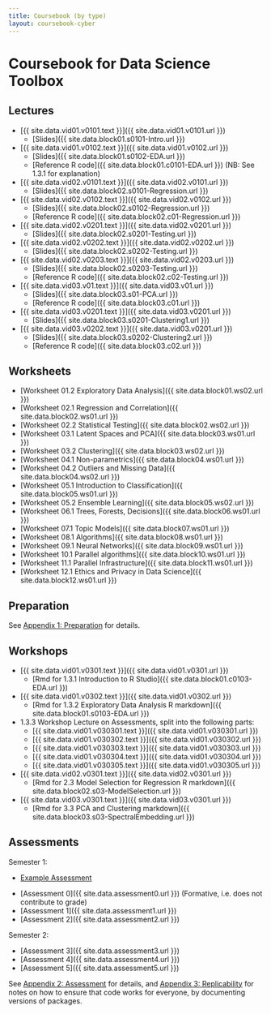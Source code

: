 ```yaml
---
title: Coursebook (by type)
layout: coursebook-cyber
---
```

# Coursebook for Data Science Toolbox

## Lectures <a name="Lectures"></a>

* [{{ site.data.vid01.v0101.text }}]({{ site.data.vid01.v0101.url }})
  * [Slides]({{ site.data.block01.s0101-Intro.url }})
* [{{ site.data.vid01.v0102.text }}]({{ site.data.vid01.v0102.url }})
  * [Slides]({{ site.data.block01.s0102-EDA.url }})
  * [Reference R code]({{ site.data.block01.c0101-EDA.url }}) (NB: See 1.3.1 for explanation)
* [{{ site.data.vid02.v0101.text }}]({{ site.data.vid02.v0101.url }})
  * [Slides]({{ site.data.block02.s0101-Regression.url }})
* [{{ site.data.vid02.v0102.text }}]({{ site.data.vid02.v0102.url }}) 
  * [Slides]({{ site.data.block02.s0102-Regression.url }})
  * [Reference R code]({{ site.data.block02.c01-Regression.url }})
* [{{ site.data.vid02.v0201.text }}]({{ site.data.vid02.v0201.url }})
  * [Slides]({{ site.data.block02.s0201-Testing.url }})
* [{{ site.data.vid02.v0202.text }}]({{ site.data.vid02.v0202.url }})
  * [Slides]({{ site.data.block02.s0202-Testing.url }}) 
* [{{ site.data.vid02.v0203.text }}]({{ site.data.vid02.v0203.url }})
  * [Slides]({{ site.data.block02.s0203-Testing.url }}) 
  * [Reference R code]({{ site.data.block02.c02-Testing.url }})
* [{{ site.data.vid03.v01.text }}]({{ site.data.vid03.v01.url }})
  * [Slides]({{ site.data.block03.s01-PCA.url }})
  * [Reference R code]({{ site.data.block03.c01.url }})
* [{{ site.data.vid03.v0201.text }}]({{ site.data.vid03.v0201.url }})
  * [Slides]({{ site.data.block03.s0201-Clustering1.url }})
* [{{ site.data.vid03.v0202.text }}]({{ site.data.vid03.v0201.url }})
  * [Slides]({{ site.data.block03.s0202-Clustering2.url }})
  * [Reference R code]({{ site.data.block03.c02.url }})

## Worksheets <a name="Worksheets"></a>

* [Worksheet 01.2 Exploratory Data Analysis]({{ site.data.block01.ws02.url }})
* [Worksheet 02.1 Regression and Correlation]({{ site.data.block02.ws01.url }})
* [Worksheet 02.2 Statistical Testing]({{ site.data.block02.ws02.url }})
* [Worksheet 03.1 Latent Spaces and PCA]({{ site.data.block03.ws01.url }})
* [Worksheet 03.2 Clustering]({{ site.data.block03.ws02.url }})
* [Worksheet 04.1 Non-parametrics]({{ site.data.block04.ws01.url }})
* [Worksheet 04.2 Outliers and Missing Data]({{ site.data.block04.ws02.url }})
* [Worksheet 05.1 Introduction to Classification]({{ site.data.block05.ws01.url }})
* [Worksheet 05.2 Ensemble Learning]({{ site.data.block05.ws02.url }})
* [Worksheet 06.1 Trees, Forests, Decisions]({{ site.data.block06.ws01.url }})
* [Worksheet 07.1 Topic Models]({{ site.data.block07.ws01.url }})
* [Worksheet 08.1 Algorithms]({{ site.data.block08.ws01.url }})
* [Worksheet 09.1 Neural Networks]({{ site.data.block09.ws01.url }})
* [Worksheet 10.1 Parallel algorithms]({{ site.data.block10.ws01.url }})
* [Worksheet 11.1 Parallel Infrastructure]({{ site.data.block11.ws01.url }}) 
* [Worksheet 12.1 Ethics and Privacy in Data Science]({{ site.data.block12.ws01.url }})

## Preparation <a name="Preparation"></a>

See [Appendix 1: Preparation](coursebook/appendix1-prep.md) for details.

## Workshops <a name="Workshops"></a>

* [{{ site.data.vid01.v0301.text }}]({{ site.data.vid01.v0301.url }})
  * [Rmd for 1.3.1 Introduction to R Studio]({{ site.data.block01.c0103-EDA.url }}) 
* [{{ site.data.vid01.v0302.text }}]({{ site.data.vid01.v0302.url }})
  * [Rmd for 1.3.2 Exploratory Data Analysis R markdown]({{ site.data.block01.s0103-EDA.url }}) 
* 1.3.3 Workshop Lecture on Assessments, split into the following parts:
  - [{{ site.data.vid01.v030301.text }}]({{ site.data.vid01.v030301.url }})
  - [{{ site.data.vid01.v030302.text }}]({{ site.data.vid01.v030302.url }})
  - [{{ site.data.vid01.v030303.text }}]({{ site.data.vid01.v030303.url }})
  - [{{ site.data.vid01.v030304.text }}]({{ site.data.vid01.v030304.url }})
  - [{{ site.data.vid01.v030305.text }}]({{ site.data.vid01.v030305.url }})
* [{{ site.data.vid02.v0301.text }}]({{ site.data.vid02.v0301.url }})
  * [Rmd for 2.3 Model Selection for Regression R markdown]({{ site.data.block02.s03-ModelSelection.url }})
* [{{ site.data.vid03.v0301.text }}]({{ site.data.vid03.v0301.url }})
  * [Rmd for 3.3 PCA and Clustering markdown]({{ site.data.block03.s03-SpectralEmbedding.url }})


## Assessments <a name="Assessments"></a>

Semester 1:

* [Example Assessment](https://github.com/dsbristol/dst_example_project)
- [Assessment 0]({{ site.data.assessment0.url }}) (Formative, i.e. does not contribute to grade)
- [Assessment 1]({{ site.data.assessment1.url }})
- [Assessment 2]({{ site.data.assessment2.url }})

Semester 2:
- [Assessment 3]({{ site.data.assessment3.url }})
- [Assessment 4]({{ site.data.assessment4.url }})
- [Assessment 5]({{ site.data.assessment5.url }})

See [Appendix 2: Assessment](coursebook/appendix2-assessments.md) for details, and [Appendix 3: Replicability](coursebook/appendix3-replicability.md) for notes on how to ensure that code works for everyone, by documenting versions of packages.
